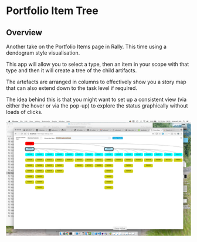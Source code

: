 Portfolio Item Tree
===================

## Overview

Another take on the Portfolio Items page in Rally. This time using a dendogram style visualisation.

This app will allow you to select a type, then an item in your scope with that type and then it will create a tree of the child artifacts.

The artefacts are arranged in columns to effectively show you a story map that can also extend down to the task level if required.

The idea behind this is that you might want to set up a consistent view (via either the hover or via the pop-up) to explore the status graphically without loads of clicks.


![alt text](https://github.com/nikantonelli/Story-Map/blob/master/Images/overview.png)
